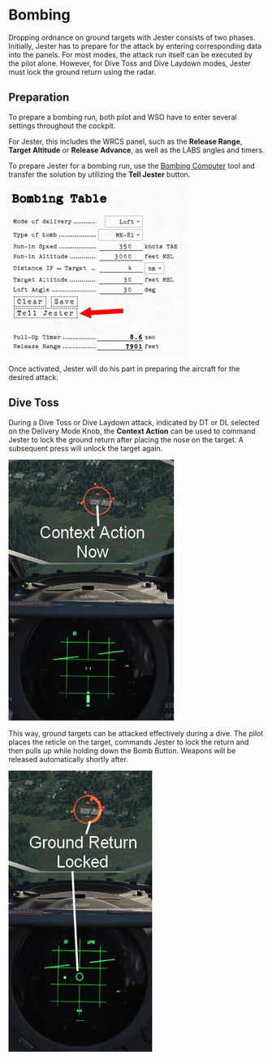 # Bombing

Dropping ordnance on ground targets with Jester consists of two phases.
Initially, Jester has to prepare for the attack by entering corresponding data
into the panels. For most modes, the attack run itself can be executed by the
pilot alone. However, for Dive Toss and Dive Laydown modes, Jester must lock the
ground return using the radar.

## Preparation

To prepare a bombing run, both pilot and WSO have to enter several settings
throughout the cockpit.

For Jester, this includes the WRCS panel, such as the **Release Range**,
**Target Altitude** or **Release Advance**, as well as the LABS angles and
timers.

To prepare Jester for a bombing run, use the
[Bombing Computer](../../dcs/bombing_computer.md) tool and transfer the solution
by utilizing the **Tell Jester** button.

![Tell Jester UI](../../img/jester_bombing_table.jpg)

Once activated, Jester will do his part in preparing the aircraft for the
desired attack.

## Dive Toss

During a Dive Toss or Dive Laydown attack, indicated by DT or DL selected on the
Delivery Mode Knob, the **Context Action** can be used to command Jester to lock
the ground return after placing the nose on the target. A subsequent press will
unlock the target again.

![Pipper on Target](../../img/jester_dive_toss_prepare.jpg)

This way, ground targets can be attacked effectively during a dive. The pilot
places the reticle on the target, commands Jester to lock the return and then
pulls up while holding down the Bomb Button. Weapons will be released
automatically shortly after.

![Ground Return Locked](../../img/jester_dive_toss_locked.jpg)
